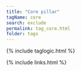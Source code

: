 ```yaml
---
title: "Core pillar"
tagName: core
search: exclude
permalink: tag_core.html
folder: tags
---
```

{% include taglogic.html %}

{% include links.html %}
